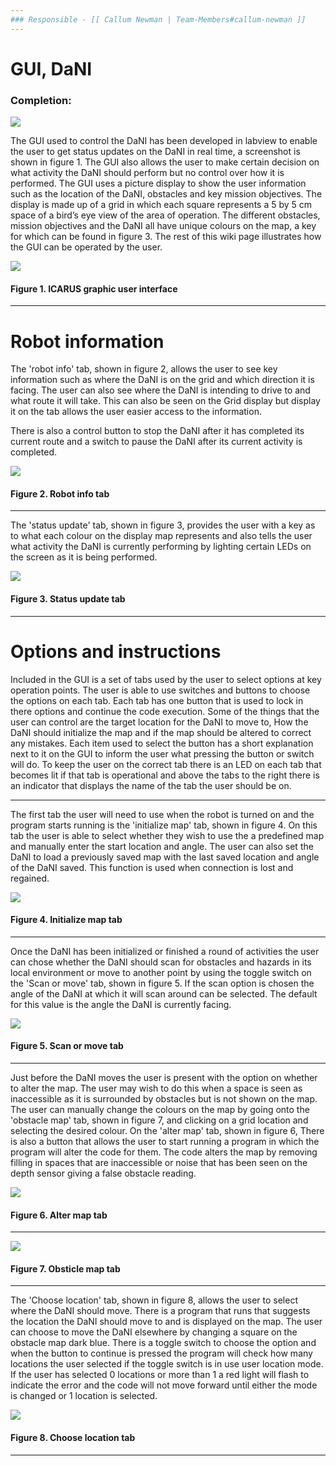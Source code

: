 ```yaml
---
### Responsible - [[ Callum Newman | Team-Members#callum-newman ]]
---
```

# GUI, DaNI
### Completion: 
<p align="left">
<img src="https://github.com/lboroEESE-16ELD002/I-ProjectDocs/blob/master/Portfolio%20SC/Update%20github%20percentage%20bar/100%25%20updated.PNG">
</p>

The GUI used to control the DaNI has been developed in labview to enable the user to get status updates on the DaNI in real time, a screenshot is shown in figure 1. The GUI also allows the user to make certain decision on what activity the DaNI should perform but no control over how it is performed. The GUI uses a picture display to show the user information such as the location of the DaNI, obstacles and key mission objectives. The display is made up of a grid in which each square represents a 5 by 5 cm space of a bird’s eye view of the area of operation. The different obstacles, mission objectives and the DaNI all have unique colours on the map, a key for which can be found in figure 3. The rest of this wiki page illustrates how the GUI can be operated by the user.  

<p align="left">
<img src="https://github.com/lboroEESE-16ELD002/I-Portfolio/blob/master/Portfolio%20GUI%20screenshots/Full%20view.PNG">
</p>

#### Figure 1. ICARUS graphic user interface

---

# Robot information

The 'robot info' tab, shown in figure 2, allows the user to see key information such as where the DaNI is on the grid and which direction it is facing. The user can also see where the DaNI is intending to drive to and what route it will take. This can also be seen on the Grid display but display it on the tab allows the user easier access to the information. 

There is also a control button to stop the DaNI after it has completed its current route and a switch to pause the DaNI after its current activity is completed.

<p align="left">
<img src="https://github.com/lboroEESE-16ELD002/I-Portfolio/blob/master/Portfolio%20GUI%20screenshots/Robot%20information.PNG">
</p>

#### Figure 2. Robot info tab

---

The 'status update' tab, shown in figure 3, provides the user with a key as to what each colour on the display map represents and also tells the user what activity the DaNI is currently performing by lighting certain LEDs on the screen as it is being performed.

<p align="left">
<img src="https://github.com/lboroEESE-16ELD002/I-Portfolio/blob/master/Portfolio%20GUI%20screenshots/Status%20update.PNG">
</p>

#### Figure 3. Status update tab

---

# Options and instructions

Included in the GUI is a set of tabs used by the user to select options at key operation points. The user is able to use switches and buttons to choose the options on each tab. Each tab has one button that is used to lock in there options and continue the code execution. Some of the things that the user can control are the target location for the DaNI to move to, How the DaNI should initialize the map and if the map should be altered to correct any mistakes. Each item used to select the button has a short explanation next to it on the GUI to inform the user what pressing the button or switch will do. To keep the user on the correct tab there is an LED on each tab that becomes lit if that tab is operational and above the tabs to the right there is an indicator that displays the name of the tab the user should be on.

---
The first tab the user will need to use when the robot is turned on and the program starts running is the 'initialize map' tab, shown in figure 4. On this tab the user is able to select whether they wish to use the a predefined map and manually enter the start location and angle. The user can also set the DaNI to load a previously saved map with the last saved location and angle of the DaNI saved. This function is used when connection is lost and regained.


<p align="left">
<img src="https://github.com/lboroEESE-16ELD002/I-Portfolio/blob/master/Portfolio%20GUI%20screenshots/Initialize%20map.PNG">
</p>

#### Figure 4. Initialize map tab

---

Once the DaNI has been initialized or finished a round of activities the user can chose whether the DaNI should scan for obstacles and hazards in its local environment or move to another point by using the toggle switch on the 'Scan or move' tab, shown in figure 5. If the scan option is chosen the angle of the DaNI at which it will scan around can be selected. The default for this value is the angle the DaNI is currently facing.  

<p align="left">
<img src="https://github.com/lboroEESE-16ELD002/I-Portfolio/blob/master/Portfolio%20GUI%20screenshots/Scan%20or%20move.PNG">
</p> 

#### Figure 5. Scan or move tab

---

Just before the DaNI moves the user is present with the option on whether to alter the map. The user may wish to do this when a space is seen as inaccessible as it is surrounded by obstacles but is not shown on the map. The user can manually change the colours on the map by going onto the 'obstacle map' tab, shown in figure 7, and clicking on a grid location and selecting the desired colour. On the 'alter map' tab, shown in figure 6, There is also a button that allows the user to start running a program in which the program will alter the code for them. The code alters the map by removing filling in spaces that are inaccessible or noise that has been seen on the depth sensor giving a false obstacle reading.

<p align="left">
<img src="https://github.com/lboroEESE-16ELD002/I-Portfolio/blob/master/Portfolio%20GUI%20screenshots/Scan%20or%20move.PNG">
</p>

#### Figure 6. Alter map tab

---

<p align="left">
<img src="https://github.com/lboroEESE-16ELD002/I-Portfolio/blob/master/Portfolio%20GUI%20screenshots/Obsticle%20map.PNG">
</p>

#### Figure 7. Obsticle map tab

---

The 'Choose location' tab, shown in figure 8, allows the user to select where the DaNI should move. There is a program that runs that suggests the location the DaNI should move to and is displayed on the map. The user can choose to move the DaNI elsewhere by changing a square on the obstacle map dark blue. There is a toggle switch to choose the option and when the button to continue is pressed the program will check how many locations the user selected if the toggle switch is in use user location mode. If the user has selected 0 locations or more than 1 a red light will flash to indicate the error and the code will not move forward until either the mode is changed or 1 location is selected.

<p align="left">
<img src="https://github.com/lboroEESE-16ELD002/I-Portfolio/blob/master/Portfolio%20GUI%20screenshots/Choose%20location.PNG">
</p>

#### Figure 8. Choose location tab

---